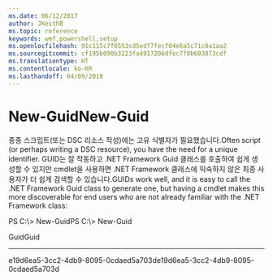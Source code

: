 ```yaml
---
ms.date: 06/12/2017
author: JKeithB
ms.topic: reference
keywords: wmf,powershell,setup
ms.openlocfilehash: 91c115c7f0553cd5edf7fecf04e6a5c71c0a1aa2
ms.sourcegitcommit: cf195b090b3223fa4917206dfec7f0b603873cdf
ms.translationtype: HT
ms.contentlocale: ko-KR
ms.lasthandoff: 04/09/2018
---
```

# <a name="new-guid"></a><span data-ttu-id="4d4c5-102">New-Guid</span><span class="sxs-lookup"><span data-stu-id="4d4c5-102">New-Guid</span></span>
<span data-ttu-id="4d4c5-103">종종 스크립트(또는 DSC 리소스 작성)에는 고유 식별자가 필요했습니다.</span><span class="sxs-lookup"><span data-stu-id="4d4c5-103">Often script (or perhaps writing a DSC resource), you have the need for a unique identifier.</span></span> <span data-ttu-id="4d4c5-104">GUID는 잘 작동하고 .NET Framework Guid 클래스를 호출하여 쉽게 생성할 수 있지만 cmdlet을 사용하면 .NET Framework 클래스에 익숙하지 않은 최종 사용자가 더 쉽게 검색할 수 있습니다.</span><span class="sxs-lookup"><span data-stu-id="4d4c5-104">GUIDs work well, and it is easy to call the .NET Framework Guid class to generate one, but having a cmdlet makes this more discoverable for end users who are not already familiar with the .NET Framework class:</span></span>

<span data-ttu-id="4d4c5-105">PS C:\\&gt; New-Guid</span><span class="sxs-lookup"><span data-stu-id="4d4c5-105">PS C:\\&gt; New-Guid</span></span>

<span data-ttu-id="4d4c5-106">Guid</span><span class="sxs-lookup"><span data-stu-id="4d4c5-106">Guid</span></span>

----

<span data-ttu-id="4d4c5-107">e19d6ea5-3cc2-4db9-8095-0cdaed5a703d</span><span class="sxs-lookup"><span data-stu-id="4d4c5-107">e19d6ea5-3cc2-4db9-8095-0cdaed5a703d</span></span>